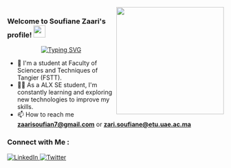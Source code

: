 <img width="250" align="right" src="https://media.tenor.com/mGgWY8RkgYMAAAAC/hello-world.gif">
<h3 align="text-align: center; margin-right: 20px;">
  Welcome to Soufiane Zaari's profile!
  <img src="https://media.giphy.com/media/hvRJCLFzcasrR4ia7z/giphy.gif" width="28">
</h3>
<p align="center">
<a href="https://git.io/typing-svg"><img src="https://readme-typing-svg.herokuapp.com?font=Fira+Code&pause=1000&color=C8BEF7&center=true&vCenter=true&width=500&height=60&lines=Always+learning+new+things;Coding+and+new+tech+excite+me+immensely" alt="Typing SVG" /></a>
</p> 

- 🏢 I'm a student at Faculty of Sciences and Techniques of Tangier (FSTT).
- 👨‍💻 As a ALX SE student, I'm constantly learning and exploring new technologies to improve my skills.
- 📫 How to reach me **zaarisoufian7@gmail.com** or **zari.soufiane@etu.uae.ac.ma**

### Connect with Me :
<!-- Social icons section -->
<p align="left">
<a href="https://www.linkedin.com/in/soufiane-zaari/" target="_blank">
  <img src="https://img.icons8.com/?size=50&id=xuvGCOXi8Wyg&format.png" alt="LinkedIn"/>
</a>
<a href="https://twitter.com/soufiane_z03" target="_blank">
  <img src="https://img.icons8.com/?size=50&id=phOKFKYpe00C&format.png" alt="Twitter"/>
</a>
  
</p>
